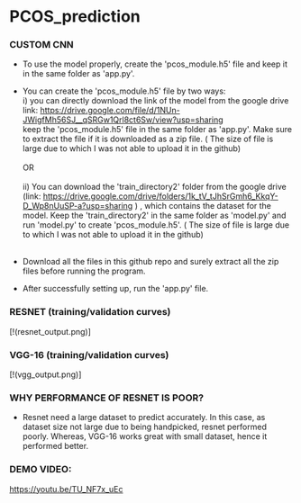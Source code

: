 # PCOS_prediction

### CUSTOM CNN
- To use the model properly, create the 'pcos_module.h5' file and keep it in the same folder as 'app.py'.
- You can create the 'pcos_module.h5' file by two ways: <br>
  i) you can directly download the link of the model from the google drive link: https://drive.google.com/file/d/1NUn-JWigfMh56SJ__qSRGw1Qrl8ct6Sw/view?usp=sharing <br> keep the 'pcos_module.h5' file in the same folder as 'app.py'. Make sure to extract the file if it is downloaded as a zip file. ( The size of file is large due to which I was not able to upload it in the github)<br> <br>
                                        OR <br><br>
  ii) You can download the 'train_directory2' folder from the google drive (link: https://drive.google.com/drive/folders/1k_tV_tJhSrGmh6_KkqY-D_Wp8nUuSP-a?usp=sharing ) , which contains the dataset for the model. Keep the 'train_directory2' in the same folder as 'model.py' and run 'model.py' to create 'pcos_module.h5'. ( The size of file is large due to which I was not able to upload it in the github)<br> <br>

- Download all the files in this github repo and surely extract all the zip files before running the program.
- After successfully setting up, run the 'app.py' file.   

### RESNET (training/validation curves)
[!(resnet_output.png)]

### VGG-16 (training/validation curves)
[!(vgg_output.png)]

### WHY PERFORMANCE OF RESNET IS POOR?
- Resnet need a large dataset to predict accurately. In this case, as dataset size not large due to being handpicked, resnet performed poorly. Whereas, VGG-16 works great with small dataset, hence it performed better.

### DEMO VIDEO:
https://youtu.be/TU_NF7x_uEc
